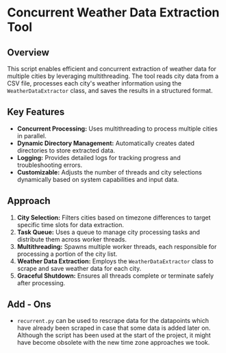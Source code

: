 # Concurrent Weather Data Extraction Tool

## Overview
This script enables efficient and concurrent extraction of weather data for multiple cities by leveraging multithreading. The tool reads city data from a CSV file, processes each city's weather information using the `WeatherDataExtractor` class, and saves the results in a structured format.

## Key Features
- **Concurrent Processing:** Uses multithreading to process multiple cities in parallel.
- **Dynamic Directory Management:** Automatically creates dated directories to store extracted data.
- **Logging:** Provides detailed logs for tracking progress and troubleshooting errors.
- **Customizable:** Adjusts the number of threads and city selections dynamically based on system capabilities and input data.

## Approach
1. **City Selection:** Filters cities based on timezone differences to target specific time slots for data extraction.
2. **Task Queue:** Uses a queue to manage city processing tasks and distribute them across worker threads.
3. **Multithreading:** Spawns multiple worker threads, each responsible for processing a portion of the city list.
4. **Weather Data Extraction:** Employs the `WeatherDataExtractor` class to scrape and save weather data for each city.
5. **Graceful Shutdown:** Ensures all threads complete or terminate safely after processing.

## Add - Ons
- `recurrent.py` can be used to rescrape data for the datapoints which have already been scraped in case that some data is added later on. Although the script has been used at the start of the project, it might have become obsolete with the new time zone approaches we took.